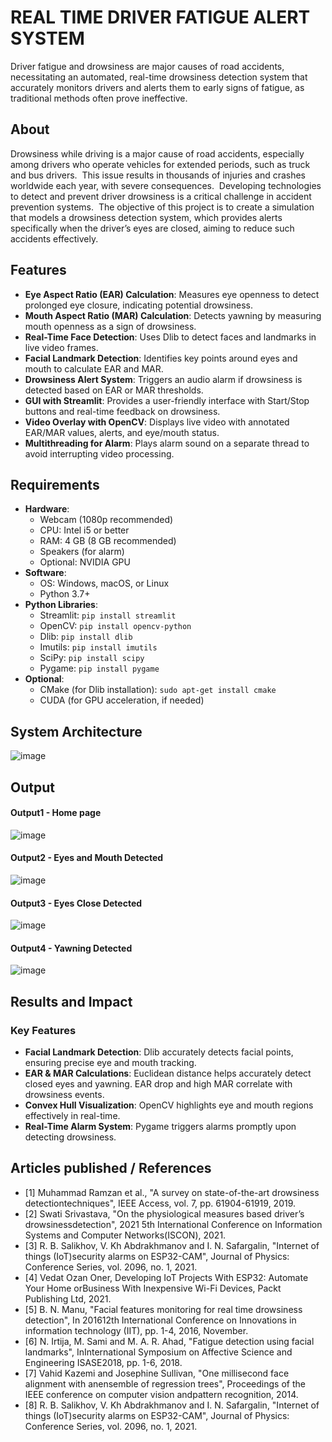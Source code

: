 # REAL TIME DRIVER FATIGUE ALERT SYSTEM
Driver fatigue and drowsiness are major causes of road accidents, necessitating an automated, real-time drowsiness detection system that accurately monitors drivers and alerts them to early signs of fatigue, as traditional methods often prove ineffective.
## About
Drowsiness while driving is a major cause of road accidents, especially among drivers who operate vehicles for extended periods, such as truck and bus drivers. ​
This issue results in thousands of injuries and crashes worldwide each year, with severe consequences. ​
Developing technologies to detect and prevent driver drowsiness is a critical challenge in accident prevention systems. ​
The objective of this project is to create a simulation that models a drowsiness detection system, which provides alerts specifically when the driver’s eyes are closed, aiming to reduce such accidents effectively. 

## Features
- **Eye Aspect Ratio (EAR) Calculation**: Measures eye openness to detect prolonged eye closure, indicating potential drowsiness.
- **Mouth Aspect Ratio (MAR) Calculation**: Detects yawning by measuring mouth openness as a sign of drowsiness.
- **Real-Time Face Detection**: Uses Dlib to detect faces and landmarks in live video frames.
- **Facial Landmark Detection**: Identifies key points around eyes and mouth to calculate EAR and MAR.
- **Drowsiness Alert System**: Triggers an audio alarm if drowsiness is detected based on EAR or MAR thresholds.
- **GUI with Streamlit**: Provides a user-friendly interface with Start/Stop buttons and real-time feedback on drowsiness.
- **Video Overlay with OpenCV**: Displays live video with annotated EAR/MAR values, alerts, and eye/mouth status.
- **Multithreading for Alarm**: Plays alarm sound on a separate thread to avoid interrupting video processing.


## Requirements
- **Hardware**:
  - Webcam (1080p recommended)
  - CPU: Intel i5 or better
  - RAM: 4 GB (8 GB recommended)
  - Speakers (for alarm)
  - Optional: NVIDIA GPU
- **Software**:
  - OS: Windows, macOS, or Linux
  - Python 3.7+
- **Python Libraries**:
  - Streamlit: `pip install streamlit`
  - OpenCV: `pip install opencv-python`
  - Dlib: `pip install dlib`
  - Imutils: `pip install imutils`
  - SciPy: `pip install scipy`
  - Pygame: `pip install pygame`
- **Optional**:
  - CMake (for Dlib installation): `sudo apt-get install cmake`
  - CUDA (for GPU acceleration, if needed)


## System Architecture
![image](https://github.com/user-attachments/assets/dd096c2b-dfbf-43e9-9ce8-23a1e03dad25)


## Output

<!--Embed the Output picture at respective places as shown below as shown below-->
#### Output1 - Home page
![image](https://github.com/user-attachments/assets/37b0f860-efc9-4937-b63a-51fbf8dd5d40)

#### Output2 - Eyes and Mouth Detected
![image](https://github.com/user-attachments/assets/72fd3902-3e99-421a-b277-b72c102dcbc3)

#### Output3 - Eyes Close Detected
![image](https://github.com/user-attachments/assets/65e7bd78-29fc-4991-9ef3-cc27f05fdd6f)

#### Output4 - Yawning Detected
![image](https://github.com/user-attachments/assets/16a0ee28-1a82-41fe-b186-39c2d883949b)

## Results and Impact
### Key Features

- **Facial Landmark Detection**: Dlib accurately detects facial points, ensuring precise eye and mouth tracking.
- **EAR & MAR Calculations**: Euclidean distance helps accurately detect closed eyes and yawning. EAR drop and high MAR correlate with drowsiness events.
- **Convex Hull Visualization**: OpenCV highlights eye and mouth regions effectively in real-time.
- **Real-Time Alarm System**: Pygame triggers alarms promptly upon detecting drowsiness.
## Articles published / References

- [1] Muhammad Ramzan et al., "A survey on state-of-the-art drowsiness detectiontechniques", IEEE Access, vol. 7, pp. 61904-61919, 2019.<br>
- [2] Swati Srivastava, "On the physiological measures based driver’s drowsinessdetection", 2021 5th International Conference on Information Systems and Computer Networks(ISCON), 2021.<br>
- [3] R. B. Salikhov, V. Kh Abdrakhmanov and I. N. Safargalin, "Internet of things (IoT)security alarms on ESP32-CAM", Journal of Physics: Conference Series, vol. 2096, no. 1, 2021.<br>
- [4] Vedat Ozan Oner, Developing IoT Projects With ESP32: Automate Your Home orBusiness With Inexpensive Wi-Fi Devices, Packt Publishing Ltd, 2021.<br>
- [5] B. N. Manu, "Facial features monitoring for real time drowsiness detection", In 201612th International Conference on Innovations in information technology (IIT), pp. 1-4, 2016, November.<br>
- [6] N. Irtija, M. Sami and M. A. R. Ahad, "Fatigue detection using facial landmarks", InInternational Symposium on Affective Science and Engineering ISASE2018, pp. 1-6, 2018.<br>
- [7] Vahid Kazemi and Josephine Sullivan, "One millisecond face alignment with anensemble of regression trees", Proceedings of the IEEE conference on computer vision andpattern recognition, 2014.<br>
- [8] R. B. Salikhov, V. Kh Abdrakhmanov and I. N. Safargalin, "Internet of things (IoT)security alarms on ESP32-CAM", Journal of Physics: Conference Series, vol. 2096, no. 1, 2021.




